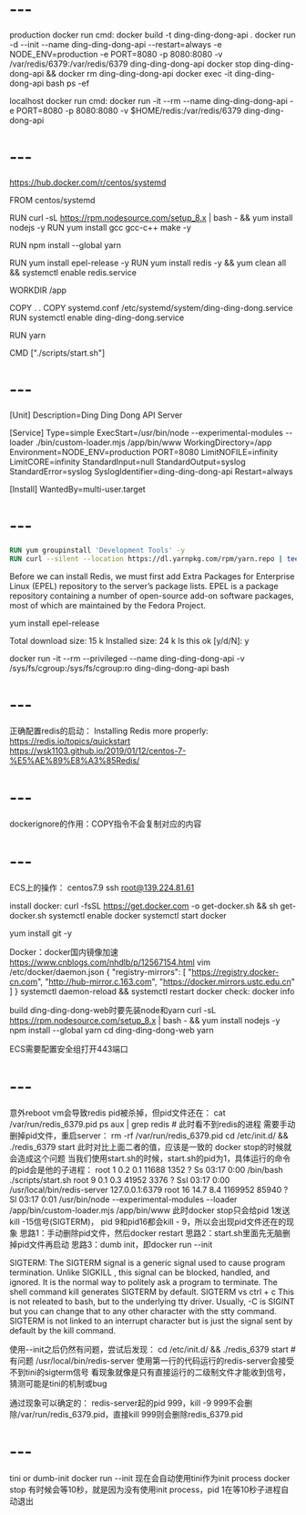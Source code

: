 # ---
production docker run cmd:
docker build -t ding-ding-dong-api .
docker run -d --init --name ding-ding-dong-api --restart=always -e NODE_ENV=production -e PORT=8080 -p 8080:8080 -v /var/redis/6379:/var/redis/6379 ding-ding-dong-api
docker stop ding-ding-dong-api && docker rm ding-ding-dong-api
docker exec -it ding-ding-dong-api bash
ps -ef

localhost docker run cmd:
docker run -it --rm --name ding-ding-dong-api -e PORT=8080 -p 8080:8080 -v $HOME/redis:/var/redis/6379 ding-ding-dong-api

# ---

https://hub.docker.com/r/centos/systemd

FROM centos/systemd

RUN curl -sL https://rpm.nodesource.com/setup_8.x | bash - && yum install nodejs -y
RUN yum install gcc gcc-c++ make -y

RUN npm install --global yarn

RUN yum install epel-release -y
RUN yum install redis -y && yum clean all && systemctl enable redis.service

WORKDIR /app

COPY . .
COPY systemd.conf /etc/systemd/system/ding-ding-dong.service
RUN systemctl enable ding-ding-dong.service

RUN yarn

CMD ["./scripts/start.sh"]

# ---

[Unit]
Description=Ding Ding Dong API Server

[Service]
Type=simple
ExecStart=/usr/bin/node --experimental-modules --loader ./bin/custom-loader.mjs /app/bin/www
WorkingDirectory=/app
Environment=NODE_ENV=production PORT=8080
LimitNOFILE=infinity
LimitCORE=infinity
StandardInput=null
StandardOutput=syslog
StandardError=syslog
SyslogIdentifier=ding-ding-dong-api
Restart=always

[Install]
WantedBy=multi-user.target


# ---

```dockerfile
RUN yum groupinstall 'Development Tools' -y
RUN curl --silent --location https://dl.yarnpkg.com/rpm/yarn.repo | tee /etc/yum.repos.d/yarn.repo && rpm --import https://dl.yarnpkg.com/rpm/pubkey.gpg && yum install yarn -y
```

Before we can install Redis, we must first add Extra Packages for Enterprise Linux (EPEL) repository to the server’s package lists. EPEL is a package repository containing a number of open-source add-on software packages, most of which are maintained by the Fedora Project.

yum install epel-release

Total download size: 15 k
Installed size: 24 k
Is this ok [y/d/N]: y

docker run -it --rm --privileged --name ding-ding-dong-api -v /sys/fs/cgroup:/sys/fs/cgroup:ro ding-ding-dong-api bash

# ---

正确配置redis的启动：
Installing Redis more properly:
https://redis.io/topics/quickstart
https://wsk1103.github.io/2019/01/12/centos-7-%E5%AE%89%E8%A3%85Redis/

# ---
dockerignore的作用：COPY指令不会复制对应的内容

# ---
ECS上的操作：
centos7.9
ssh root@139.224.81.61

install docker:
curl -fsSL https://get.docker.com -o get-docker.sh && sh get-docker.sh
systemctl enable docker
systemctl start docker

yum install git -y

Docker：docker国内镜像加速
https://www.cnblogs.com/nhdlb/p/12567154.html
vim /etc/docker/daemon.json
{
  "registry-mirrors": [
    "https://registry.docker-cn.com",
    "http://hub-mirror.c.163.com",
    "https://docker.mirrors.ustc.edu.cn"
  ]
}
systemctl daemon-reload && systemctl restart docker
check: docker info

build ding-ding-dong-web时要先装node和yarn
curl -sL https://rpm.nodesource.com/setup_8.x | bash - && yum install nodejs -y
npm install --global yarn
cd ding-ding-dong-web
yarn

ECS需要配置安全组打开443端口

# ---

意外reboot vm会导致redis pid被杀掉，但pid文件还在：
cat /var/run/redis_6379.pid
ps aux | grep redis # 此时看不到redis的进程
需要手动删掉pid文件，重启server：
rm -rf /var/run/redis_6379.pid
cd /etc/init.d/ && ./redis_6379 start
此时对比上面二者的值，应该是一致的
docker stop的时候就会造成这个问题
当我们使用start.sh的时候，start.sh的pid为1，具体运行的命令的pid会是他的子进程：
root         1  0.2  0.1  11688  1352 ?        Ss   03:17   0:00 /bin/bash ./scripts/start.sh
root         9  0.1  0.3  41952  3376 ?        Ssl  03:17   0:00 /usr/local/bin/redis-server 127.0.0.1:6379
root        16 14.7  8.4 1169952 85940 ?       Sl   03:17   0:01 /usr/bin/node --experimental-modules --loader /app/bin/custom-loader.mjs /app/bin/www
此时docker stop只会给pid 1发送kill -15信号(SIGTERM)， pid 9和pid16都会kill - 9，所以会出现pid文件还在的现象
思路1：手动删除pid文件，然后docker restart
思路2：start.sh里面先无脑删掉pid文件再启动
思路3：dumb init，即docker run --init

SIGTERM:
The SIGTERM signal is a generic signal used to cause program termination. Unlike SIGKILL , this signal can be blocked, handled, and ignored. It is the normal way to politely ask a program to terminate. The shell command kill generates SIGTERM by default.
SIGTERM vs ctrl + c
This is not releated to bash, but to the underlying tty driver.
Usually, <ctrl>-C is SIGINT but you can change that to any other character with the stty command.
SIGTERM is not linked to an interrupt character but is just the signal sent by default by the kill command.

使用--init之后仍然有问题，尝试后发现：
cd /etc/init.d/ && ./redis_6379 start # 有问题
/usr/local/bin/redis-server
使用第一行的代码运行的redis-server会接受不到tini的sigterm信号
看现象就像是只有直接运行的二级制文件才能收到信号，猜测可能是tini的机制或bug

通过现象可以确定的：
redis-server起的pid 999，kill -9 999不会删除/var/run/redis_6379.pid，直接kill 999则会删除redis_6379.pid

# ---
tini or dumb-init
docker run --init 现在会自动使用tini作为init process
docker stop 有时候会等10秒，就是因为没有使用init process，pid 1在等10秒子进程自动退出
